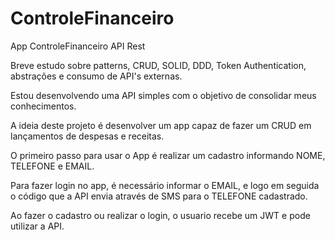 # ControleFinanceiro
App ControleFinanceiro API Rest

Breve estudo sobre patterns, CRUD, SOLID, DDD, Token Authentication, abstrações e consumo de API's externas.

Estou desenvolvendo uma API simples com o objetivo de consolidar meus conhecimentos.

A ideia deste projeto é desenvolver um app capaz de fazer um CRUD em lançamentos de despesas e receitas.

O primeiro passo para usar o App é realizar um cadastro informando NOME, TELEFONE e EMAIL.

Para fazer login no app, é necessário informar o EMAIL, e logo em seguida o código que a API envia através de SMS para o TELEFONE cadastrado.

Ao fazer o cadastro ou realizar o login, o usuario recebe um JWT e pode utilizar a API.
